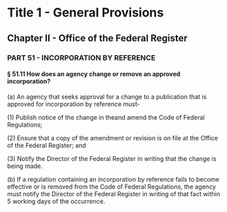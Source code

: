 
# Title 1 - General Provisions
## Chapter II - Office of the Federal Register
### PART 51 - INCORPORATION BY REFERENCE
#### § 51.11 How does an agency change or remove an approved incorporation?

(a) An agency that seeks approval for a change to a publication that is approved for incorporation by reference must-

(1) Publish notice of the change in theand amend the Code of Federal Regulations;

(2) Ensure that a copy of the amendment or revision is on file at the Office of the Federal Register; and

(3) Notify the Director of the Federal Register in writing that the change is being made.

(b) If a regulation containing an incorporation by reference fails to become effective or is removed from the Code of Federal Regulations, the agency must notify the Director of the Federal Register in writing of that fact within 5 working days of the occurrence.
